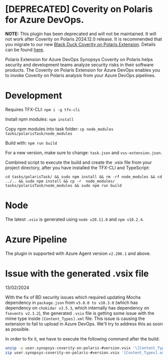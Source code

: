 # [DEPRECATED] Coverity on Polaris for Azure DevOps.

**NOTE:** This plugin has been deprecated and will not be maintained. It will not work after Coverity on Polaris 2024.12.0 release. It is recommended that you migrate to our new [Black Duck Coverity on Polaris Extension](https://marketplace.visualstudio.com/items?itemName=blackduck.blackduck-coverity-on-polaris). Details can be found [here](https://documentation.blackduck.com/bundle/ci-integrations/page/topics/c_pol-ado-rel-notes.html).

Polaris Extension for Azure DevOps Synopsys Coverity on Polaris helps security and development teams analyze security risks in their software products. The Coverity on Polaris Extension for Azure DevOps enables you to invoke Coverity on Polaris analysis from your Azure DevOps pipelines.

# Development

Requires TFX-CLI: `npm i -g tfx-cli`

Install npm modules: `npm install`

Copy npm modules into task folder: `cp node_modules tasks/polarisTask/node_modules`

Build with: `npm run build`

For a new version, make sure to change: `task.json` and `vss-extension.json`.

Combined script to execute the build and create the .vsix file from your project directory, after you have installed the TFX-CLI and TypeScript: 
```
cd tasks/polarisTask/ && sudo npm install && rm -rf node_modules && cd ../.. && sudo npm install && cp -r  node_modules/ tasks/polarisTask/node_modules && sudo npm run build
``` 

# Node

The latest `.vsix` is generated using `node v20.11.0` and `npm v10.2.4`.

# Azure Pipeline

The plugin in supported with Azure Agent version `v2.206.1` and above.

# Issue with the generated .vsix file
13/02/2024


With the fix of BD security issues which required updating Mocha dependency in `package.json` from `v5.0.0 to v10.3.0` (which has dependency on `chokidar v3.5.3`, which internally has dependency on `fsevents v2.3.2`), the generated `.vsix` file is getting some issue with the mime type inside `[Content_Types].xml` file. This issue is causing the extension to fail to upload in Azure DevOps. We'll try to address this as soon as possible.

In order to fix it, we have to execute the following command after the build:

```bash
unzip -p user.synopsys-coverity-on-polaris-#version.vsix '\[Content_Types\].xml' | sed 's/arm64):&#x9;//' > '[Content_Types].xml'
zip user.synopsys-coverity-on-polaris-#version.vsix '[Content_Types].xml'
```

